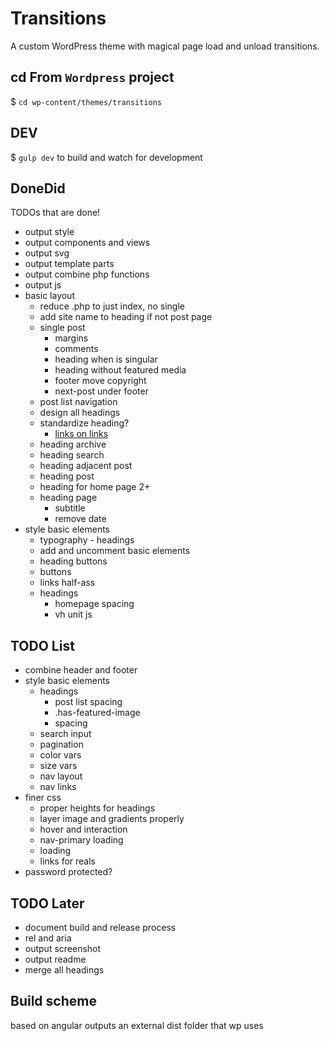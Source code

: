 # Transitions
A custom WordPress theme with magical page load and unload transitions.

## cd From `Wordpress` project
$ `cd wp-content/themes/transitions`

## DEV
$ `gulp dev` to build and watch for development


## DoneDid 
TODOs that are done!
- output style
- output components and views
- output svg
- output template parts
- output combine php functions
- output js
- basic layout
	- reduce .php to just index, no single
	- add site name to heading if not post page
	- single post
		- margins 
		- comments
		- heading when is singular
		- heading without featured media
		- footer move copyright
		- next-post under footer
	- post list navigation
	- design all headings
	- standardize heading?
		- [links on links](https://www.sarasoueidan.com/blog/nested-links/)
	- heading archive
	- heading search
	- heading adjacent post
	- heading post
	- heading for home page 2+
	- heading page
		- subtitle
		- remove date
- style basic elements
	- typography - headings
	- add and uncomment basic elements
	- heading buttons
	- buttons
	- links half-ass
	- headings
		- homepage spacing
		- vh unit js


## TODO List
- combine header and footer
- style basic elements
	- headings
		- post list spacing
		- .has-featured-image
		- spacing
	- search input
	- pagination
	- color vars
	- size vars
	- nav layout
	- nav links
- finer css
	- proper heights for headings
	- layer image and gradients properly
	- hover and interaction
	- nav-primary loading
	- loading
	- links for reals
- password protected? 


## TODO Later
- document build and release process
- rel and aria
- output screenshot
- output readme
- merge all headings

## Build scheme
based on angular
outputs an external dist folder that wp uses